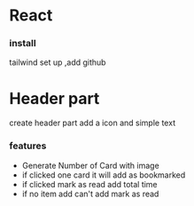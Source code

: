 # React

### install

tailwind set up ,add github

# Header part

create header part add a icon and simple text

### features

- Generate Number of Card with image
- if clicked one card it will add as bookmarked
- if clicked mark as read add total time
- if no item add can't add mark as read
